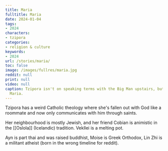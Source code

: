 ```yaml
---
title: Maria
fulltitle: Maria
date: 2024-01-04
tags:
- 2024
characters:
- tzipora
categories:
- religion & culture
keywords:
- 2024
url: /stories/maria/
toc: false
image: /images/fullres/maria.jpg
reddit: null
print: null
video: null
caption: Tzipora isn't on speaking terms with the Big Man upstairs, but she loves
  Maria.
---
```

Tzipora has a weird Catholic theology where she's fallen out with God like a roommate and now only communicates with him through saints.

Her neighbourhood is mostly Jewish, and her friend Cobian is animistic in the [[Oslola]] (Icelandic) tradition. Vekllei is a melting pot.

Ayn is part thai and was raised buddhist, Moise is Greek Orthodox, Lin Zhi is a militant atheist (born in the wrong timeline for reddit).
